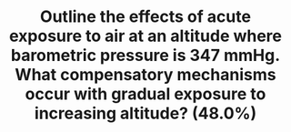 ---
title: "Outline the effects of acute exposure to air at an altitude where barometric pressure is 347 mmHg. What compensatory mechanisms occur with gradual exposure to increasing altitude? (48.0%)"
entityType: SAQ
exam: PEX
college: ANZCA
year: 2009
sitting: A
question: 16
passRate: 48
EC_expectedDomains:
- "Main Points expected for a pass: Definition of acute exposure Correct use of the alveolar gas equation to calculate PAO 2 How the body senses reduced oxygen levels and w hat compensatory mechanisms are triggered (esp. respiratory and cardiovascular) Some Mention of acute adverse effects Definition of “gradual exposure” Explanation of biphasic changes in alveolar minute ventilation Increased tissue oxygen uptake and utilisation Increased Hb and mechanism Mechanism s that act on moving the HbO DC"
EC_extraCredit:
- "Additional points could be gained for: Description of other effects at altitude – temperature, humidity, U V light, radiation. Upper limits of human survival Physiological differences between high-altitude and low -altitude natives Long term adaptation Changes at the cellular level"
EC_errorsCommon:
- "Many answ ers w ere w ritten linearly which did not allow coverage of the breadth of the topic There was significant confusion regarding the overall direction of m ovem ent of the HbO DC and the causes of biphasic changes in alveolar ventilation"
- "The main reason for failing this question was a lack of basic knowledge"
---